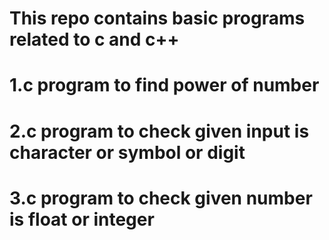 # This repo contains basic programs related to c and c++
# 1.c program to find power of number
# 2.c program to check given input is character or symbol or digit
# 3.c program to check given number is float or integer
